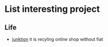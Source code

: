 # List interesting project

## Life
* [junktion](https://junktion.io) it is recyling online shop without fiat
